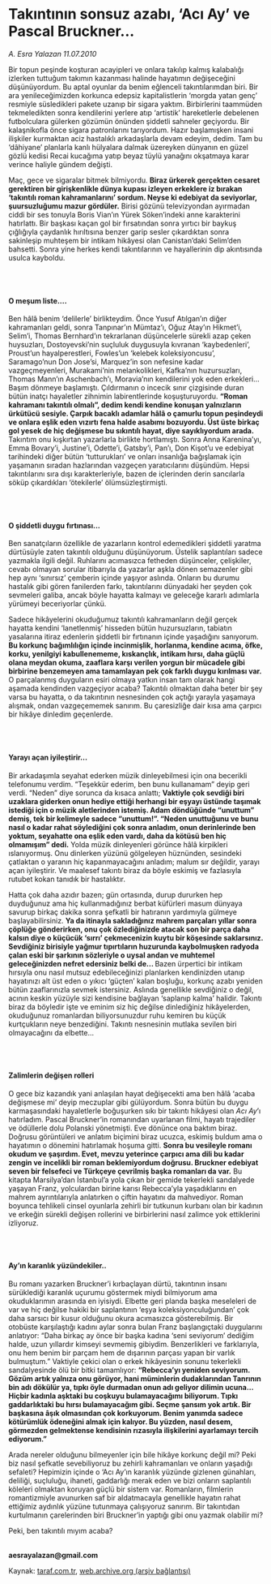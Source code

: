 # Takıntının sonsuz azabı, ‘Acı Ay’ ve Pascal Bruckner...

*A. Esra Yalazan 11.07.2010*

<div class="yazi"><p>Bir topun peşinde koşturan acayipleri ve onlara takılıp kalmış kalabalığı izlerken tuttuğum takımın kazanması halinde hayatımın değişeceğini düşünüyordum. Bu aptal oyunlar da benim eğlenceli takıntılarımdan biri. Bir ara yenileceğimizden korkunca edepsiz kapitalistlerin ‘morgda yatan genç’ resmiyle süsledikleri pakete uzanıp bir sigara yaktım. Birbirlerini taammüden tekmeledikten sonra kendilerini yerlere atıp ‘artistik’ hareketlerle debelenen futbolculara gülerken gözümün önünden şiddetli sahneler geçiyordu. Bir kalaşnikofla önce sigara patronlarını tarıyordum. Hazır başlamışken insani ilişkiler kurmaktan aciz hastalıklı arkadaşlarla devam edeyim, dedim. Tam bu ‘dâhiyane’ planlarla kanlı hülyalara dalmak üzereyken dünyanın en güzel gözlü kedisi Recai kucağıma yatıp beyaz tüylü yanağını okşatmaya karar verince haliyle gündem değişti. </p>
<p>Maç, gece ve sigaralar bitmek bilmiyordu. <b>Biraz ürkerek gerçekten cesaret gerektiren bir girişkenlikle dünya kupası izleyen erkeklere iz bırakan ‘takıntılı roman kahramanlarını’ sordum. Neyse ki edebiyat da seviyorlar, şuursuzluğumu mazur gördüler.</b> Birisi gözünü televizyondan ayırmadan ciddi bir ses tonuyla Boris Vian’ın Yürek Söken’indeki anne karakterini hatırlattı. Bir başkası kaçan gol bir fırsatından sonra yırtıcı bir baykuş çığlığıyla çaydanlık hırıltısına benzer garip sesler çıkardıktan sonra sakinleşip muhteşem bir intikam hikâyesi olan Canistan’daki Selim’den bahsetti. Sonra yine herkes kendi takıntılarının ve hayallerinin dip akıntısında usulca kayboldu. </p>
<p><b> </b></p>
<h4><br/>O meşum liste....</h4>
<p>Ben hâlâ benim ‘delilerle’ birlikteydim. Önce Yusuf Atılgan’ın diğer kahramanları geldi, sonra Tanpınar’ın Mümtaz’ı, Oğuz Atay’ın Hikmet’i, Selim’i, Thomas Bernhard’ın tekrarlanan düşüncelerle sürekli azap çeken huysuzları, Dostoyevski’nin suçluluk duygusuyla kıvranan ‘kaybedenleri’, Proust’un hayalperestleri, Fowles’un ‘kelebek koleksiyoncusu’, Saramago’nun Don Jose’si, Marquez’in son nefesine kadar vazgeçmeyenleri, Murakami’nin melankolikleri, Kafka’nın huzursuzları, Thomas Mann’ın Aschenbach’ı, Moravia’nın kendilerini yok eden erkekleri... Başım dönmeye başlamıştı. Çıldırmanın o incecik sınır çizgisinde duran bütün inatçı hayaletler zihnimin labirentlerinde koşuşturuyordu. <b>“Roman kahramanı takıntılı olmalı”, dedim kendi kendine konuşan yalnızların ürkütücü sesiyle. Çarpık bacaklı adamlar hâlâ o çamurlu topun peşindeydi ve onlara eşlik eden vızırtı fena halde asabımı bozuyordu. Üst üste birkaç gol yesek de hiç değişmese bu sıkıntılı hayat, diye sayıklıyordum arada.</b> Takıntım onu kışkırtan yazarlarla birlikte hortlamıştı. Sonra Anna Karenina’yı, Emma Bovary’i, Justine’i, Odette’i, Gatsby’i, Pan’ı, Don Kişot’u ve edebiyat tarihindeki diğer bütün ‘tutturukları’ ve onları insanlığa bağışlamak için yaşamanın sıradan hazlarından vazgeçen yaratıcılarını düşündüm. Hepsi takıntılarını sıra dışı karakterleriyle, bazen de içlerinden derin sancılarla söküp çıkardıkları ‘ötekilerle’ ölümsüzleştirmişti. </p>
<p><b> </b></p>
<h4><br/>O şiddetli duygu fırtınası...</h4>
<p>Ben sanatçıların özellikle de yazarların kontrol edemedikleri şiddetli yaratma dürtüsüyle zaten takıntılı olduğunu düşünüyorum. Üstelik saplantıları sadece yazmakla ilgili değil. Ruhlarını acımasızca fetheden düşünceler, çelişkiler, cevabı olmayan sorular itibarıyla da yazarlar aşkla dönen semazenler gibi hep aynı ‘sınırsız’ çemberin içinde yaşıyor aslında. Onların bu durumu hastalık gibi gören fanilerden farkı, takıntılarını dünyadaki her şeyden çok sevmeleri galiba, ancak böyle hayatta kalmayı ve geleceğe kararlı adımlarla yürümeyi beceriyorlar çünkü. </p>
<p>Sadece hikâyelerini okuduğumuz takıntılı kahramanların değil gerçek hayatta kendini ‘lanetlenmiş’ hisseden bütün huzursuzların, tabiatın yasalarına itiraz edenlerin şiddetli bir fırtınanın içinde yaşadığını sanıyorum. <b>Bu korkunç bağımlılığın içinde incinmişlik, horlanma, kendine acıma, öfke, korku, yenilgiyi kabullenememe, kıskançlık, intikam hırsı, daha güçlü olana meydan okuma, zaaflara karşı verilen yorgun bir mücadele gibi birbirine benzemeyen ama tamamlayan pek çok farklı duygu kırılması var.</b> O parçalanmış duyguların esiri olmaya yatkın insan tam olarak hangi aşamada kendinden vazgeçiyor acaba? Takıntılı olmaktan daha beter bir şey varsa bu hayatta, o da takıntının nesnesinden çok açtığı yarayla yaşamaya alışmak, ondan vazgeçememek sanırım. Bu çaresizliğe dair kısa ama çarpıcı bir hikâye dinledim geçenlerde. </p>
<p><b> </b></p>
<h4><br/>Yarayı açan iyileştirir...</h4>
<p>Bir arkadaşımla seyahat ederken müzik dinleyebilmesi için ona becerikli telefonumu verdim. “Teşekkür ederim, ben bunu kullanamam” deyip geri verdi. “Neden” diye sorunca da kısaca anlattı; <b>Vaktiyle çok sevdiği biri uzaklara giderken onun hediye ettiği herhangi bir eşyayı üstünde taşımak istediği için o müzik aletlerinden istemiş. Adam döndüğünde “unuttum” demiş, tek bir kelimeyle sadece “unuttum!”. “Neden unuttuğunu ve bunu nasıl o kadar rahat söylediğini çok sonra anladım, onun derinlerinde ben yoktum, seyahatte ona eşlik eden vardı, daha da kötüsü ben hiç olmamışım” dedi.</b> Yolda müzik dinleyenleri görünce hâlâ kirpikleri ıslanıyormuş. Onu dinlerken yüzünü gölgeleyen hüznünden, sesindeki çatlaktan o yaranın hiç kapanmayacağını anladım; malum sır değildir, yarayı açan iyileştirir. Ve maalesef takıntı biraz da böyle eskimiş ve fazlasıyla rutubet kokan tanıdık bir hastalıktır. </p>
<p>Hatta çok daha azıdır bazen; gün ortasında, durup dururken hep duyduğunuz ama hiç kullanmadığınız berbat küfürleri masum dünyaya savurup birkaç dakika sonra şefkatli bir hatıranın yardımıyla gülmeye başlayabilirsiniz. <b>Ya da itinayla sakladığınız mahrem parçaları yıllar sonra çöplüğe gönderirken, onu çok özlediğinizde atacak son bir parça daha kalsın diye o küçücük ‘sırrı’ çekmecenizin kuytu bir köşesinde saklarsınız. Sevdiğiniz birisiyle yağmur tıpırtıların huzurunda kaybolmuşken radyoda çalan eski bir şarkının sözleriyle o uysal andan ve muhtemel geleceğinizden nefret edersiniz belki de... </b>Bazen ürpertici bir intikam hırsıyla onu nasıl mutsuz edebileceğinizi planlarken kendinizden utanıp hayatınızı alt üst eden o yıkıcı ‘güçten’ kalan boşluğu, korkunç azabı yeniden bütün zaaflarınızla sevmek istersiniz. Aslında genellikle sevdiğiniz o değil, acının keskin yüzüyle sizi kendisine bağlayan ‘saplanıp kalma’ halidir. Takıntı biraz da böyledir işte ve eminim siz hiç değilse dinlediğiniz hikâyelerden, okuduğunuz romanlardan biliyorsunuzdur ruhu kemiren bu küçük kurtçukların neye benzediğini. Takıntı nesnesinin mutlaka sevilen biri olmayacağını da elbette...</p>
<p><b> </b></p>
<h4><br/>Zalimlerin değişen rolleri </h4>
<p>O gece biz kazandık yani anlaşılan hayat değişecekti ama ben hâlâ ‘acaba değişmese mi’ deyip meczuplar gibi gülüyordum. Sonra bütün bu duygu karmaşasındaki hayaletlerle boğuşurken sıkı bir takıntı hikâyesi olan <i>Acı Ay</i>’ı hatırladım. Pascal Bruckner’in romanından uyarlanan filmi, hayatı trajediler ve ödüllerle dolu Polanski yönetmişti. Eve dönünce ona baktım biraz. Doğrusu görüntüleri ve anlatım biçimini biraz ucuzca, eskimiş buldum ama o hayatımın o dönemini hatırlamak hoşuma gitti. <b>Sonra bu vesileyle romanı okudum ve şaşırdım. Evet, mevzu yeterince çarpıcı ama dili bu kadar zengin ve incelikli bir roman beklemiyordum doğrusu. Bruckner edebiyat seven bir felsefeci ve Türkçeye çevrilmiş başka romanları da var.</b> Bu kitapta Marsilya’dan İstanbul’a yola çıkan bir gemide tekerlekli sandalyede yaşayan Franz, yolculardan birine karısı Rebecca’yla yaşadıklarını en mahrem ayrıntılarıyla anlatırken o çiftin hayatını da mahvediyor. Roman boyunca tehlikeli cinsel oyunlarla zehirli bir tutkunun kurbanı olan bir kadının ve erkeğin sürekli değişen rollerini ve birbirlerini nasıl zalimce yok ettiklerini izliyoruz. </p>
<p><b> </b></p>
<h4><br/>Ay’ın karanlık yüzündekiler..</h4>
<p>Bu romanı yazarken Bruckner’i kırbaçlayan dürtü, takıntının insanı sürüklediği karanlık uçurumu göstermek miydi bilmiyorum ama okuduklarımın arasında en iyisiydi. Elbette geri planda başka meseleleri de var ve hiç değilse hakiki bir saplantının ‘eşya koleksiyonculuğundan’ çok daha sarsıcı bir kusur olduğunu okura acımasızca gösterebilmiş. Bir otobüste karşılaştığı kadını aylar sonra bulan Franz başlangıçtaki duygularını anlatıyor: “Daha birkaç ay önce bir başka kadına ‘seni seviyorum’ dediğim halde, uzun yıllardır kimseyi sevmemiş gibiydim. Benzerlikleri ve farklarıyla, onu hem benim bir parçam hem de dışarının parçası yapan bir varlık bulmuştum.” Vaktiyle çekici olan o erkek hikâyesinin sonunu tekerlekli sandalyesinde ölü bir bitki tamamlıyor: <b>“Rebecca’yı yeniden seviyorum. Gözüm artık yalnıza onu görüyor, hani müminlerin dudaklarından Tanrının bin adı dökülür ya, tıpkı öyle durmadan onun adı geliyor dilimin ucuna... Hiçbir kadınla aşktaki bu coşkuyu bulamayacağımı biliyorum. Tıpkı gaddarlıktaki bu hırsı bulamayacağım gibi. Seçme şansım yok artık. Bir başkasına âşık olmasından çok korkuyorum. Benim yanımda sadece kötürümlük ödeneğini almak için kalıyor. Bu yüzden, nasıl desem, görmezden gelmektense kendisinin rızasıyla ilişkilerini ayarlamayı tercih ediyorum.”</b> </p>
<p>Arada nereler olduğunu bilmeyenler için bile hikâye korkunç değil mi? Peki biz nasıl şefkatle sevebiliyoruz bu zehirli kahramanları ve onların yaşadığı sefaleti? Hepimizin içinde o ‘Acı Ay’ın karanlık yüzünde gizlenen günahları, deliliği, suçluluğu, ihaneti, gaddarlığı merak eden ve bizi onların saplantılı köleleri olmaktan koruyan güçlü bir sistem var. Romanların, filmlerin romantizmiyle avunurken saf bir aldatmacayla genellikle hayatın rahat ettiğimiz aydınlık yüzüne tutunmaya çalışıyoruz sanırım. Bir takıntıdan kurtulmanın çarelerinden biri Bruckner’in yaptığı gibi onu yazmak olabilir mi? </p>
<p>Peki, ben takıntılı mıyım acaba? </p>
<p><b><br/>aesrayalazan@gmail.com</b></p></div>

Kaynak: [taraf.com.tr](http://www.taraf.com.tr:80/a-esra-yalazan/makale-takintinin-sonsuz-azabi-aci-ay-ve-pascal.htm), [web.archive.org (arşiv bağlantısı)](http://web.archive.org/web/20100714160056/http://www.taraf.com.tr:80/a-esra-yalazan/makale-takintinin-sonsuz-azabi-aci-ay-ve-pascal.htm)
